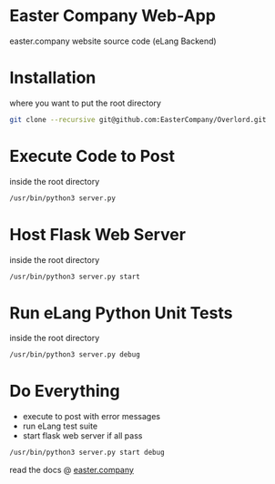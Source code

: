 # Easter Company Web-App

easter.company website source code (eLang Backend)

# Installation

where you want to put the root directory

```bash
git clone --recursive git@github.com:EasterCompany/Overlord.git
```

# Execute Code to Post

inside the root directory

```bash
/usr/bin/python3 server.py
```

# Host Flask Web Server

inside the root directory

```bash
/usr/bin/python3 server.py start
```

# Run eLang Python Unit Tests

inside the root directory

```bash
/usr/bin/python3 server.py debug
```

# Do Everything

- execute to post with error messages
- run eLang test suite
- start flask web server if all pass

```bash
/usr/bin/python3 server.py start debug
```

read the docs @ [easter.company](https://www.easter.company/)
